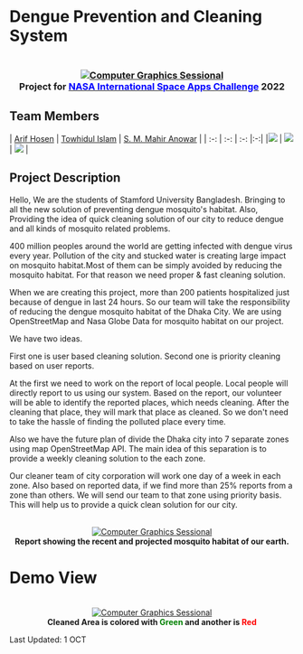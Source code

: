 # Dengue Prevention and Cleaning System

<h3 align="center">
  <br>
  <a href=""><img src="https://i.ibb.co/RSFyKyS/NASA-app-challenge-2022.png" alt="Computer Graphics Sessional"></a>
  <br>
Project for <a href="https://www.spaceappschallenge.org/"><span style="color:blue;">NASA International Space Apps Challenge</span></a> 2022
  <br>
</h3>

## Team Members

| [Arif Hosen](https://github.com/Arif-Hosen) | [Towhidul Islam](https://github.com/tiarman) | [S. M. Mahir Anowar](https://github.com/ashk11534) |
| :-: | :-: | :-: |:-:|
|[![](https://github.com/Arif-Hosen.png?size=50)](https://github.com/novojitdas) | [![](https://github.com/tiarman.png?size=50)](https://github.com/tiarman)  | [![](https://github.com/ashk11534.png?size=50)](https://github.com/ashk11534)  |

## Project Description
Hello, We are the students of Stamford University Bangladesh. Bringing to all the new solution of preventing dengue mosquito's habitat. Also, Providing the idea of quick cleaning solution of our city to reduce dengue and all kinds of mosquito related problems.

400 million peoples around the world are getting infected with dengue virus every year. Pollution of the city and stucked water is creating large impact on mosquito habitat.Most of them can be simply avoided by reducing the mosquito habitat. For that reason we need proper & fast cleaning solution.

When we are creating this project, more than 200 patients hospitalized just because of dengue in last 24 hours. So our team will take the responsibility of reducing the dengue mosquito habitat of the Dhaka City. We are using OpenStreetMap and Nasa Globe Data for mosquito habitat on our project.

We have two ideas.

First one is user based cleaning solution. Second one is priority  cleaning based on user reports.

At the first we need to work on the report of local people. Local people will directly report to us using our system. Based on the report, our volunteer will be able to identify the reported places, which needs cleaning. After the cleaning that place, they will mark that place as cleaned. So we don't need to take the hassle of finding the polluted place every time.

Also we have the future plan of divide the Dhaka city into 7 separate zones using map OpenStreetMap API. The main idea of this separation is to provide a weekly cleaning solution to the each zone.

Our cleaner team of city corporation will work one day of a week in each zone. Also based on reported data, if we find more than 25% reports from a zone than others. We will send our team to that zone using priority basis. This will help us to provide a quick clean solution for our city.

<p align="center">
  <br>
  <a href=""><img src="https://i.imgur.com/QzmkaNh.gif" alt="Computer Graphics Sessional"></a>
  <br>
  <strong>Report showing the recent and projected mosquito habitat of our earth.</strong>
  <br>
</p>

# Demo View

<p align="center">
  <br>
  <a href=""><img src="https://i.imgur.com/sj6WGiI.png" alt="Computer Graphics Sessional"></a>
  <br>
  <strong>Cleaned Area is colored with <span style="color:green;">Green</span> and another is <span style="color:red;">Red</span> </strong>
  <br>
</p>

Last Updated: 1 OCT 

